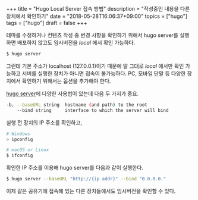 +++
title = "Hugo Local Server 접속 방법"
description = "작성중인 내용을 다른 장치에서 확인하기"
date = "2018-05-28T16:06:37+09:00"
topics = ["hugo"]
tags = ["hugo"]
draft = false
+++

테마를 수정하거나 컨텐츠 작성 중 변경 사항을 확인하기 위해서 hugo server를 실행하면 배포하지 않고도 임시버전을 *local* 에서 확인 가능하다.

```bash
$ hugo server
```

그런데 기본 주소가 localhost (127.0.0.1)이기 때문에 말 그대로 *local* 에서만 확인 가능하고 서버를 실행한 장치가 아니면 접속이 불가능하다. PC, 모바일 단말 등 다양한 장치에서 확인하기 위해서는 옵션을 추가해야 한다.

[hugo server](https://gohugo.io/commands/hugo_server/)에 다양한 사용법이 있는데 다음 두 가지가 중요.

```bash
-b, --baseURL string  hostname (and path) to the root
    --bind string     interface to which the server will bind
```

실행 전 장치의 IP 주소를 확인하고,

```bash
# Windows
> ipconfig

# macOS or Linux
$ ifconfig
```

확인한 IP 주소를 이용해 hugo server를 다음과 같이 실행한다.

```bash
$ hugo server --baseURL "http://{ip addr}" --bind "0.0.0.0."
```

이제 같은 공유기에 접속해 있는 다른 장치들에서도 임시버전을 확인할 수 있다. 